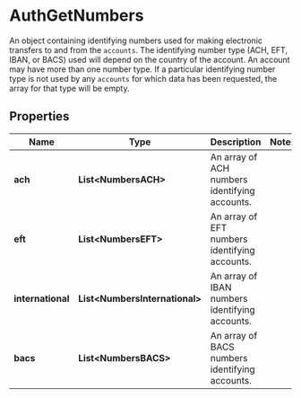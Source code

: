 

# AuthGetNumbers

An object containing identifying numbers used for making electronic transfers to and from the `accounts`. The identifying number type (ACH, EFT, IBAN, or BACS) used will depend on the country of the account. An account may have more than one number type. If a particular identifying number type is not used by any `accounts` for which data has been requested, the array for that type will be empty.

## Properties

| Name | Type | Description | Notes |
|------------ | ------------- | ------------- | -------------|
|**ach** | **List&lt;NumbersACH&gt;** | An array of ACH numbers identifying accounts. |  |
|**eft** | **List&lt;NumbersEFT&gt;** | An array of EFT numbers identifying accounts. |  |
|**international** | **List&lt;NumbersInternational&gt;** | An array of IBAN numbers identifying accounts. |  |
|**bacs** | **List&lt;NumbersBACS&gt;** | An array of BACS numbers identifying accounts. |  |



